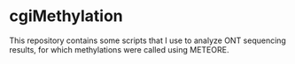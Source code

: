 # cgiMethylation
This repository contains some scripts that I use to analyze ONT sequencing results, for which methylations were called using METEORE.
